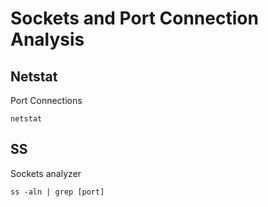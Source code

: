 # Sockets and Port Connection Analysis

## Netstat
Port Connections
```
netstat
```

## SS
Sockets analyzer
```
ss -aln | grep [port]
```
